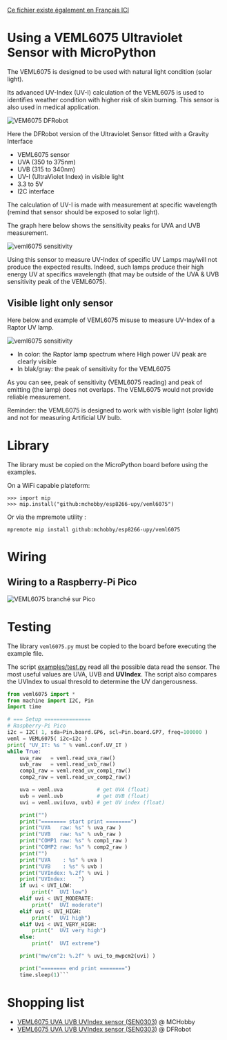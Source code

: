 [Ce fichier existe également en Français ICI](readme.md)

# Using a VEML6075 Ultraviolet Sensor with MicroPython

The VEML6075 is designed to be used with natural light condition (solar light).

Its advanced UV-Index (UV-I) calculation of the VEML6075 is used to identifies weather
condition with higher risk of skin burning. This sensor is also used in medical application.

![VEM6075 DFRobot](docs/_static/veml6075-micropython.jpg)

Here the DFRobot version of the Ultraviolet Sensor fitted with a Gravity Interface
* VEML6075 sensor
* UVA (350 to 375nm)
* UVB (315 to 340nm)
* UV-I (UltraViolet Index) in visible light
* 3.3 to 5V
* I2C interface

The calculation of UV-I is made with measurement at specific wavelength (remind that sensor should be exposed to solar light).

The graph here below shows the sensitivity peaks for UVA and UVB measurement.

![veml6075 sensitivity](docs/_static/veml6075-sensitivity.jpg)

Using this sensor to measure UV-Index of specific UV Lamps may/will not produce the expected results. Indeed, such lamps produce their high energy UV at specifics wavelength (that may be outside of the UVA & UVB sensitivity peak of the VEML6075).

## Visible light only sensor
Here below and example of VEML6075 misuse to measure UV-Index of a Raptor UV lamp.

![veml6075 sensitivity](docs/_static/veml6075-misuse.jpg)

* In color: the Raptor lamp spectrum where High power UV peak are clearly visible
* In blak/gray: the peak of sensitivity for the VEML6075

As you can see, peak of sensitivity (VEML6075 reading) and peak of emitting (the lamp) does not overlaps. The VEML6075 would not provide reliable measurement.

Reminder: the VEML6075 is designed to work with visible light (solar light) and not for measuring Artificial UV bulb.

# Library

The library must be copied on the MicroPython board before using the examples.

On a WiFi capable plateform:

```
>>> import mip
>>> mip.install("github:mchobby/esp8266-upy/veml6075")
```

Or via the mpremote utility :

```
mpremote mip install github:mchobby/esp8266-upy/veml6075
```

# Wiring
## Wiring to a Raspberry-Pi Pico

![VEML6075 branché sur Pico](docs/_static/veml6075-to-pico.jpg)

# Testing

The library `veml6075.py` must be copied to the board before executing the example file.

The script [examples/test.py](examples/test.py) read all the possible data read
the sensor. The most useful values are UVA, UVB and __UVIndex__. The script also
compares the UVIndex to usual thresold to determine the UV dangerousness.


``` python
from veml6075 import *
from machine import I2C, Pin
import time

# === Setup ===============
# Raspberry-Pi Pico
i2c = I2C( 1, sda=Pin.board.GP6, scl=Pin.board.GP7, freq=100000 )
veml = VEML6075( i2c=i2c )
print( "UV_IT: %s " % veml.conf.UV_IT )
while True:
	uva_raw   = veml.read_uva_raw()       
	uvb_raw   = veml.read_uvb_raw()       
	comp1_raw = veml.read_uv_comp1_raw()  
	comp2_raw = veml.read_uv_comp2_raw()  

	uva = veml.uva           # get UVA (float)
	uvb = veml.uvb           # get UVB (float)
	uvi = veml.uvi(uva, uvb) # get UV index (float)

	print("")
	print("======== start print ========")
	print("UVA   raw: %s" % uva_raw )
	print("UVB   raw: %s" % uvb_raw )
	print("COMP1 raw: %s" % comp1_raw )
	print("COMP2 raw: %s" % comp2_raw )
	print("")
	print("UVA    : %s" % uva )
	print("UVB    : %s" % uvb )
	print("UVIndex: %.2f" % uvi )
	print("UVIndex:    ")
	if uvi < UVI_LOW:
		print("  UVI low")
	elif uvi < UVI_MODERATE:
		print("  UVI moderate")
	elif uvi < UVI_HIGH:
		print("  UVI high")
	elif Uvi < UVI_VERY_HIGH:
		print("  UVI very high")
	else:
		print("  UVI extreme")

	print("mw/cm^2: %.2f" % uvi_to_mwpcm2(uvi) )

	print("======== end print ========")
	time.sleep(1)```
```
# Shopping list
* [VEML6075 UVA UVB UVIndex sensor (SEN0303)](https://shop.mchobby.be/fr/environnemental-press-temp-hrel-gaz/1881-mesure-ultraviolet-veml6075-gravity-i2c-3232100018815-dfrobot.html) @ MCHobby
* [VEML6075 UVA UVB UVIndex sensor (SEN0303)](https://www.dfrobot.com/product-1906.html) @ DFRobot
